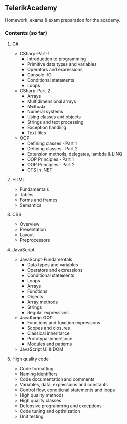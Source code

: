 ## TelerikAcademy

Homework, exams &amp; exam preparation for the academy. 

### Contents (so far)
1. C#
    * CSharp-Part-1
       * Introduction to programming
       * Primitive data types and variables
       * Operators and expressions
       * Console I/O
       * Conditional statements
       * Loops
    * CSharp-Part-2
       * Arrays
       * Multidimensional arrays
       * Methods
       * Numeral systems
       * Using classes and objects
       * Strings and text processing
       * Exception handling
       * Text files
    * OOP
       * Defining classes - Part 1
       * Defining classes - Part 2
       * Extension methods, delegates, lambda & LINQ
       * OOP Principles - Part 1
       * OOP Principles - Part 2
       * CTS in .NET
2. HTML
    * Fundamentals
    * Tables
    * Forms and frames
    * Semantics
3. CSS
    * Overview
    * Presentation
    * Layout
    * Preprocessors
4. JavaScript
    * JavaScript-Fundamentals
       * Data types and variables
       * Operators and expressions
       * Conditional statements
       * Loops
       * Arrays
       * Functions
       * Objects
       * Array methods
       * Strings
       * Regular expressions
    * JavaScript OOP
       * Functions and function expressions
       * Scopes and closures
       * Classical inheritance
       * Prototypal inheritance
       * Modules and patterns
    * JavaScript UI & DOM

5. High quality code
    * Code formatting
    * Naming identifiers
    * Code documentation and comments
    * Variables, data, expressions and constants
    * Control flow, conditional statements and loops
    * High quality methods
    * High quality classes
    * Defensive programming and exceptions
    * Code tuning and optimization
    * Unit testing

